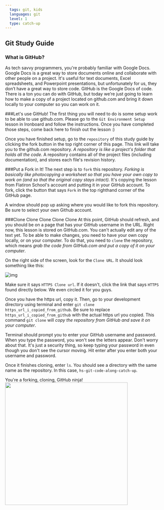 ```yaml
---
  tags: git, kids 
  languages: git
  level: 1
  type: catch-up
---
```


## Git Study Guide

### What is GitHub?

As tech savvy programmers, you're probably familiar with Google Docs. Google Docs is a great way to store documents online and collaborate with other people on a project. It's useful for text documents, Excel spreadsheets, and Powerpoint presentations, but unfortunately for us, they don’t have a great way to store code. GitHub is the Google Docs of code. There is a ton you can do with GitHub, but today we’re just going to learn how to make a copy of a project located on github.com and bring it down locally to your computer so you can work on it.

###Let's use GitHub!
The first thing you will need to do is some setup work to be able to use github.com. Please go to the `Git Environment Setup` lesson in Ironboard and follow the instructions. Once you have completed those steps, come back here to finish out the lesson :)

Once you have finished setup, go to the `repository` of this study guide by clicking the fork button in the top right corner of this page. This link will take you to the github.com repository. *A repository is like a project's folder that holds all the code.* A repository contains all of the project files (including documentation), and stores each file's revision history. 

###Put a Fork in It!
The next step is to `fork` this repository. *Forking is basically like photocopying a worksheet so that you have your own copy to work on (and so that the original copy stays intact).* It's copying the lesson from Flatiron School's account and putting it in your GitHub account. To fork, click the button that says `Fork` in the top righthand corner of the GitHub page.

A window should pop up asking where you would like to fork this repository. Be sure to select your own Github account.

###Clone Clone Clone Clone Clone
At this point, GitHub should refresh, and you should be on a page that has your GitHub username in the URL. Right now, this lesson is stored on GitHub.com. You can't actually edit any of the text yet. To be able to make changes, you need to have your own copy locally, or on your computer. To do that, you need to `clone` the repository, which means *grab the code from GitHub.com and put a copy of it on your computer*.

On the right side of the screen, look for the `Clone URL`. It should look something like this:

![img](https://s3.amazonaws.com/after-school-assets/github-https.png)

Make sure it says `HTTPS Clone url`. If it doesn't, click the link that says `HTTPS` found directly below. We even circled it for you guys.

Once you have the https url, copy it. Then, go to your development directory using terminal and enter `git clone https_url_i_copied_from_github`. Be sure to replace `https_url_i_copied_from_github` with the actual https url you copied. This command `git clone` will *copy the repository from GitHub and save it on your computer*. 

Terminal should prompt you to enter your GitHub username and password. When you type the password, you won't see the letters appear. Don't worry about that. It's just a security thing, so keep typing your password in even though you don't see the cursor moving. Hit enter after you enter both your username and password.

Once it finishes cloning, enter `ls`. You should see a directory with the same name as the repository. In this case, `hs-git-code-along-catch-up`.

You're a forking, cloning, GitHub ninja!
<img src="https://s3.amazonaws.com/after-school-assets/ninja.jpg" width="400" align="left">

